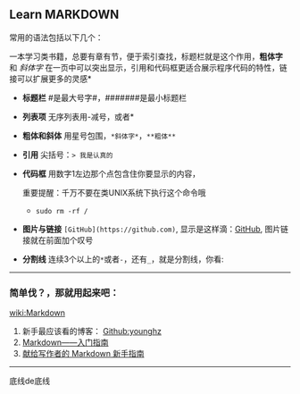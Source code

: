 
## Learn MARKDOWN ##

常用的语法包括以下几个：

一本学习类书籍，总要有章有节，便于索引查找，标题栏就是这个作用，**粗体字** 和 *斜体字* 在一页中可以突出显示，引用和代码框更适合展示程序代码的特性，链接可以扩展更多的灵感*

- **标题栏**  #是最大号字#，#######是最小标题栏
- **列表项**		无序列表用-减号，或者*

- **粗体和斜体**	用星号包围，`*斜体字*`，`**粗体**`

- **引用**		尖括号：`> 我是认真的`
- **代码框**		用数字1左边那个点包含住你要显示的内容，

  重要提醒：千万不要在类UNIX系统下执行这个命令哦
  - `sudo rm -rf /`


- **图片与链接**	`[GitHub](https://github.com)`,
显示是这样滴：[GitHub](https://github.com),
图片链接就在前面加个叹号

- **分割线**		连续3个以上的`*`或者`-`，还有`_`，就是分割线，你看:

***

### **简单伐？，那就用起来吧：** ###


[wiki:Markdown](https://zh.wikipedia.org/wiki/Markdown)

1.	新手最应该看的博客： [Github:younghz](http://younghz.github.io/Markdown/)
2.	[Markdown——入门指南](https://www.jianshu.com/p/1e402922ee32)
3.	[献给写作者的 Markdown 新手指南](https://www.jianshu.com/p/q81RER)


---

底线de底线
